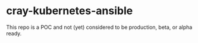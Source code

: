 # cray-kubernetes-ansible

This repo is a POC and not (yet) considered to be production, beta, or alpha ready.
